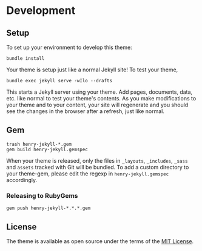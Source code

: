 # Development

## Setup

To set up your environment to develop this theme:
```shell
bundle install
```

Your theme is setup just like a normal Jekyll site! To test your theme,

```shell
bundle exec jekyll serve -wIlo --drafts
```

This starts a Jekyll server using your theme. Add pages, documents, data, etc. like normal to test your theme's contents. As you make modifications to your theme and to your content, your site will regenerate and you should see the changes in the browser after a refresh, just like normal.

## Gem

```shell
trash henry-jekyll-*.gem
gem build henry-jekyll.gemspec  
```

When your theme is released, only the files in `_layouts`, `_includes`, `_sass` and `assets` tracked with Git will be bundled.
To add a custom directory to your theme-gem, please edit the regexp in `henry-jekyll.gemspec` accordingly.


### Releasing to RubyGems

```shell
gem push henry-jekyll-*.*.*.gem
```

## License

The theme is available as open source under the terms of the [MIT License](https://opensource.org/licenses/MIT).

